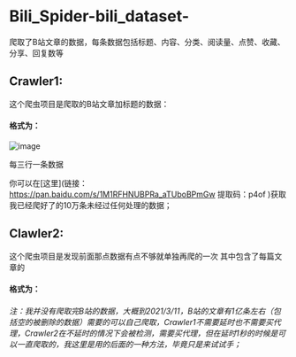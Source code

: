 # Bili_Spider-bili_dataset-
爬取了B站文章的数据，每条数据包括标题、内容、分类、阅读量、点赞、收藏、分享、回复数等
## Crawler1:
这个爬虫项目是爬取的B站文章加标题的数据：
#### 格式为：
![image](https://user-images.githubusercontent.com/63507251/110720200-23379200-8249-11eb-994e-22cde607d857.png)

每三行一条数据

你可以在[这里](链接：https://pan.baidu.com/s/1M1RFHNUBPRa_aTUboBPmGw 
提取码：p4of )获取我已经爬好了的10万条未经过任何处理的数据；
## Clawler2:
这个爬虫项目是发现前面那点数据有点不够就单独再爬的一次
其中包含了每篇文章的
#### 格式为：

###### 注：我并没有爬取完B站的数据，大概到2021/3/11，B站的文章有1亿条左右（包括空的被删除的数据）需要的可以自己爬取，Crawler1不需要延时也不需要买代理，Crawler2在不延时的情况下会被检测，需要买代理，但在延时1秒的时候是可以一直爬取的，我这里是用的后面的一种方法，毕竟只是来试试手；
